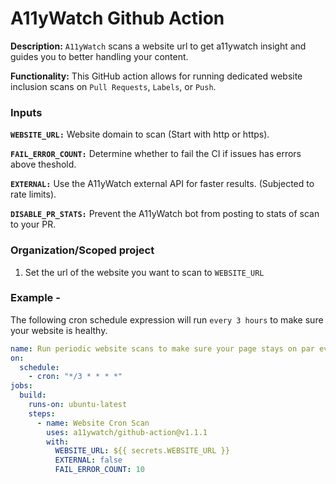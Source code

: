 # A11yWatch Github Action

**Description:** `A11yWatch` scans a website url to get a11ywatch insight and guides you to better handling your content.

**Functionality:** This GitHub action allows for running dedicated website inclusion scans on `Pull Requests`, `Labels`, or `Push`.

### Inputs

**`WEBSITE_URL:`**
Website domain to scan (Start with http or https).

**`FAIL_ERROR_COUNT:`**
Determine whether to fail the CI if issues has errors above theshold.

**`EXTERNAL:`**
Use the A11yWatch external API for faster results. (Subjected to rate limits).

**`DISABLE_PR_STATS:`**
Prevent the A11yWatch bot from posting to stats of scan to your PR.

### Organization/Scoped project

1. Set the url of the website you want to scan to `WEBSITE_URL`

### Example -

The following cron schedule expression will run `every 3 hours` to make sure your website is healthy.

```yaml
name: Run periodic website scans to make sure your page stays on par every three hours.
on:
  schedule:
    - cron: "*/3 * * * *"
jobs:
  build:
    runs-on: ubuntu-latest
    steps:
      - name: Website Cron Scan
        uses: a11ywatch/github-action@v1.1.1
        with:
          WEBSITE_URL: ${{ secrets.WEBSITE_URL }}
          EXTERNAL: false
          FAIL_ERROR_COUNT: 10
```
